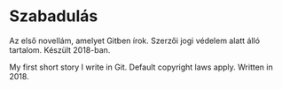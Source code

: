 ﻿# Szabadulás

Az első novellám, amelyet Gitben írok. Szerzői jogi védelem alatt álló tartalom. Készült 2018-ban.

My first short story I write in Git. Default copyright laws apply. Written in 2018\.